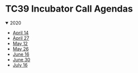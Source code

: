 TC39 Incubator Call Agendas
===========================

<details open>
<summary>2020</summary>
  
- [April 14](./2020/04-14.md)
- [April 27](./2020/04-27.md)
- [May 12](./2020/05-12.md)
- [May 26](./2020/05-26.md)
- [June 16](./2020/06-16.md)
- [June 30](./2020/06-30.md)
- [July 16](./2020/07-17.md)
</details>
